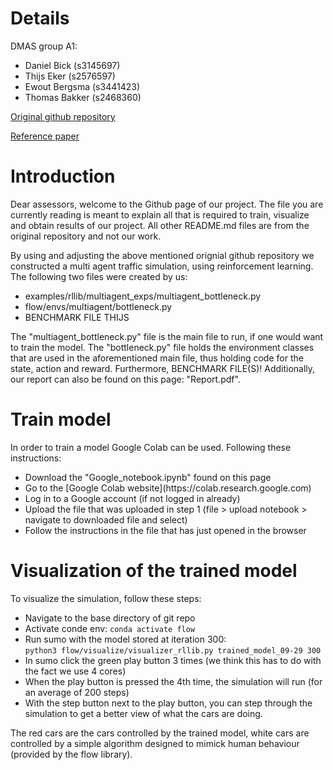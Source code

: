 # Details

DMAS group A1:
<ul>
  <li>Daniel Bick (s3145697)</li>
  <li>Thijs Eker (s2576597)</li>
  <li>Ewout Bergsma (s3441423)</li>
  <li>Thomas Bakker (s2468360)</li>  
</ul>

[Original github repository](https://github.com/flow-project/flow)

[Reference paper](https://arxiv.org/abs/1710.05465)

# Introduction

Dear assessors, welcome to the Github page of our project. The file you are currently reading is meant to explain all that is required to train, visualize and obtain results of our project. All other README.md files are from the original repository and not our work.

By using and adjusting the above mentioned orignial github repository we constructed a multi agent traffic simulation, using reinforcement learning. The following two files were created by us:
<ul>
  <li>examples/rllib/multiagent_exps/multiagent_bottleneck.py</li>
  <li>flow/envs/multiagent/bottleneck.py</li>
  <li>BENCHMARK FILE THIJS</li>
</ul>
The "multiagent_bottleneck.py" file is the main file to run, if one would want to train the model. The "bottleneck.py" file holds the environment classes that are used in the aforementioned main file, thus holding code for the state, action and reward. Furthermore, BENCHMARK FILE(S)! Additionally, our report can also be found on this page: "Report.pdf".

# Train model
In order to train a model Google Colab can be used. Following these instructions:
<ul>
    <li>Download the "Google_notebook.ipynb" found on this page</li>
    <li>Go to the [Google Colab website](https://colab.research.google.com)</li>
    <li>Log in to a Google account (if not logged in already)</li>
    <li>Upload the file that was uploaded in step 1 (file > upload notebook > navigate to downloaded file and select)</li>
    <li>Follow the instructions in the file that has just opened in the browser</li>
</ul>

# Visualization of the trained model

To visualize the simulation, follow these steps:
<ul>
  <li>Navigate to the base directory of git repo</li>
  <li>Activate conde env: <code>conda activate flow</code></li>
  <li>
    Run sumo with the model stored at iteration 300:<br>
    <code>python3 flow/visualize/visualizer_rllib.py trained_model_09-29 300</code>
  </li>
  <li>In sumo click the green play button 3 times (we think this has to do with the fact we use 4 cores)</li>
  <li>When the play button is pressed the 4th time, the simulation will run (for an average of 200 steps)</li>
  <li>With the step button next to the play button, you can step through the simulation to get a better view of what the cars are doing.</li>
</ul>

The red cars are the cars controlled by the trained model, white cars are controlled by a simple algorithm designed to mimick human behaviour (provided by the flow library).
